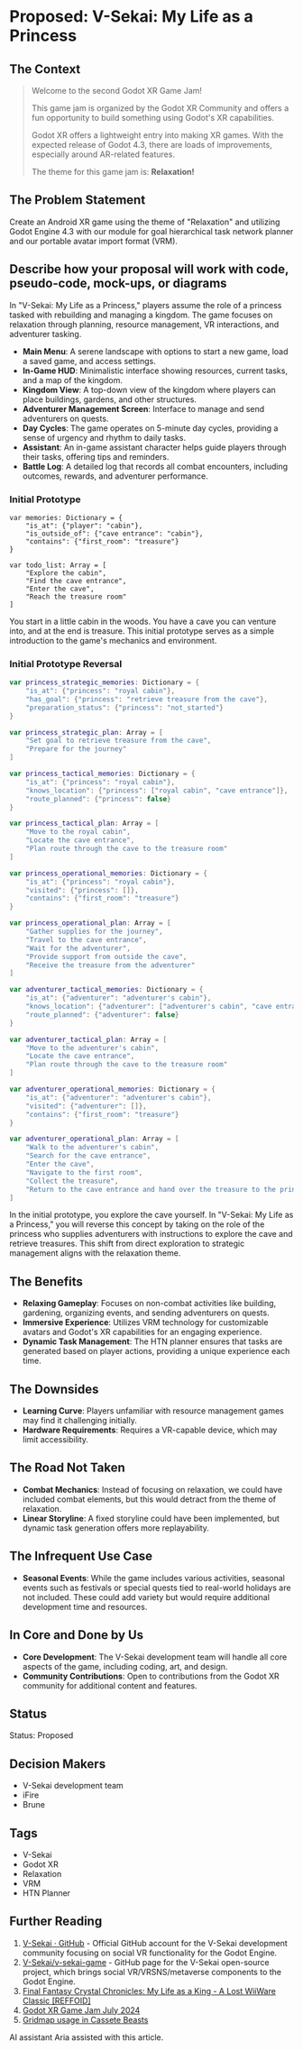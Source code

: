 # Proposed: V-Sekai: My Life as a Princess

## The Context

> Welcome to the second Godot XR Game Jam!
>
> This game jam is organized by the Godot XR Community and offers a fun opportunity to build something using Godot's XR capabilities.
>
> Godot XR offers a lightweight entry into making XR games. With the expected release of Godot 4.3, there are loads of improvements, especially around AR-related features.
>
> The theme for this game jam is: **Relaxation!**

## The Problem Statement

Create an Android XR game using the theme of "Relaxation" and utilizing Godot Engine 4.3 with our module for goal hierarchical task network planner and our portable avatar import format (VRM).

## Describe how your proposal will work with code, pseudo-code, mock-ups, or diagrams

In "V-Sekai: My Life as a Princess," players assume the role of a princess tasked with rebuilding and managing a kingdom. The game focuses on relaxation through planning, resource management, VR interactions, and adventurer tasking.

- **Main Menu**: A serene landscape with options to start a new game, load a saved game, and access settings.
- **In-Game HUD**: Minimalistic interface showing resources, current tasks, and a map of the kingdom.
- **Kingdom View**: A top-down view of the kingdom where players can place buildings, gardens, and other structures.
- **Adventurer Management Screen**: Interface to manage and send adventurers on quests.
- **Day Cycles**: The game operates on 5-minute day cycles, providing a sense of urgency and rhythm to daily tasks.
- **Assistant**: An in-game assistant character helps guide players through their tasks, offering tips and reminders.
- **Battle Log**: A detailed log that records all combat encounters, including outcomes, rewards, and adventurer performance.

### Initial Prototype

```gdscript
var memories: Dictionary = {
    "is_at": {"player": "cabin"},
    "is_outside_of": {"cave entrance": "cabin"},
    "contains": {"first_room": "treasure"}
}

var todo_list: Array = [
    "Explore the cabin",
    "Find the cave entrance",
    "Enter the cave",
    "Reach the treasure room"
]
```

You start in a little cabin in the woods. You have a cave you can venture into, and at the end is treasure. This initial prototype serves as a simple introduction to the game's mechanics and environment.

### Initial Prototype Reversal

```swift
var princess_strategic_memories: Dictionary = {
    "is_at": {"princess": "royal cabin"},
    "has_goal": {"princess": "retrieve treasure from the cave"},
    "preparation_status": {"princess": "not_started"}
}

var princess_strategic_plan: Array = [
    "Set goal to retrieve treasure from the cave",
    "Prepare for the journey"
]

var princess_tactical_memories: Dictionary = {
    "is_at": {"princess": "royal cabin"},
    "knows_location": {"princess": ["royal cabin", "cave entrance"]},
    "route_planned": {"princess": false}
}

var princess_tactical_plan: Array = [
    "Move to the royal cabin",
    "Locate the cave entrance",
    "Plan route through the cave to the treasure room"
]

var princess_operational_memories: Dictionary = {
    "is_at": {"princess": "royal cabin"},
    "visited": {"princess": []},
    "contains": {"first_room": "treasure"}
}

var princess_operational_plan: Array = [
    "Gather supplies for the journey",
    "Travel to the cave entrance",
    "Wait for the adventurer",
    "Provide support from outside the cave",
    "Receive the treasure from the adventurer"
]

var adventurer_tactical_memories: Dictionary = {
    "is_at": {"adventurer": "adventurer's cabin"},
    "knows_location": {"adventurer": ["adventurer's cabin", "cave entrance"]},
    "route_planned": {"adventurer": false}
}

var adventurer_tactical_plan: Array = [
    "Move to the adventurer's cabin",
    "Locate the cave entrance",
    "Plan route through the cave to the treasure room"
]

var adventurer_operational_memories: Dictionary = {
    "is_at": {"adventurer": "adventurer's cabin"},
    "visited": {"adventurer": []},
    "contains": {"first_room": "treasure"}
}

var adventurer_operational_plan: Array = [
    "Walk to the adventurer's cabin",
    "Search for the cave entrance",
    "Enter the cave",
    "Navigate to the first room",
    "Collect the treasure",
    "Return to the cave entrance and hand over the treasure to the princess"
]
```

In the initial prototype, you explore the cave yourself. In "V-Sekai: My Life as a Princess," you will reverse this concept by taking on the role of the princess who supplies adventurers with instructions to explore the cave and retrieve treasures. This shift from direct exploration to strategic management aligns with the relaxation theme.

## The Benefits

- **Relaxing Gameplay**: Focuses on non-combat activities like building, gardening, organizing events, and sending adventurers on quests.
- **Immersive Experience**: Utilizes VRM technology for customizable avatars and Godot's XR capabilities for an engaging experience.
- **Dynamic Task Management**: The HTN planner ensures that tasks are generated based on player actions, providing a unique experience each time.

## The Downsides

- **Learning Curve**: Players unfamiliar with resource management games may find it challenging initially.
- **Hardware Requirements**: Requires a VR-capable device, which may limit accessibility.

## The Road Not Taken

- **Combat Mechanics**: Instead of focusing on relaxation, we could have included combat elements, but this would detract from the theme of relaxation.
- **Linear Storyline**: A fixed storyline could have been implemented, but dynamic task generation offers more replayability.

## The Infrequent Use Case

- **Seasonal Events**: While the game includes various activities, seasonal events such as festivals or special quests tied to real-world holidays are not included. These could add variety but would require additional development time and resources.

## In Core and Done by Us

- **Core Development**: The V-Sekai development team will handle all core aspects of the game, including coding, art, and design.
- **Community Contributions**: Open to contributions from the Godot XR community for additional content and features.

## Status

Status: Proposed

## Decision Makers

- V-Sekai development team
- iFire
- Brune

## Tags

- V-Sekai
- Godot XR
- Relaxation
- VRM
- HTN Planner

## Further Reading

1. [V-Sekai · GitHub](https://github.com/v-sekai) - Official GitHub account for the V-Sekai development community focusing on social VR functionality for the Godot Engine.
2. [V-Sekai/v-sekai-game](https://github.com/v-sekai/v-sekai-game) - GitHub page for the V-Sekai open-source project, which brings social VR/VRSNS/metaverse components to the Godot Engine.
3. [Final Fantasy Crystal Chronicles: My Life as a King - A Lost WiiWare Classic [REFFOID]](https://www.youtube.com/watch?v=oHDrSb6DUg4)
4. [Godot XR Game Jam July 2024](https://itch.io/jam/godot-xr-game-jam-july-2024)
5. [Gridmap usage in Cassete Beasts](https://www.cassettebeasts.com/2021/08/09/technical-look-the-park/)

AI assistant Aria assisted with this article.

